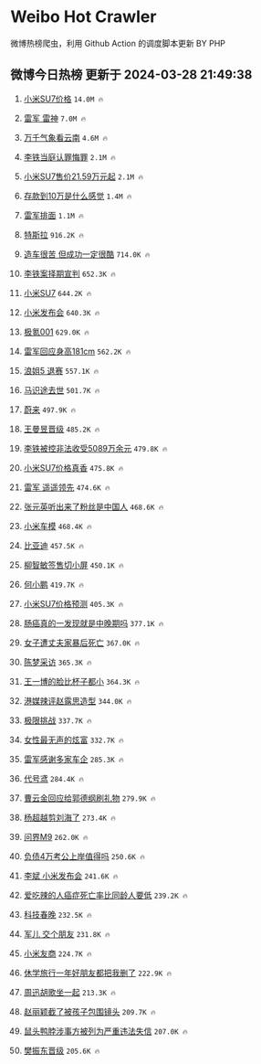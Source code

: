 # Weibo Hot Crawler 



微博热榜爬虫，利用 Github Action 的调度脚本更新 BY PHP 


## 微博今日热榜 更新于 2024-03-28 21:49:38 
1. [小米SU7价格](https://s.weibo.com/weibo?q=%E5%B0%8F%E7%B1%B3SU7%E4%BB%B7%E6%A0%BC&t=31&band_rank=1&Refer=top) `14.0M 🔥` 

1. [雷军 雷神](https://s.weibo.com/weibo?q=%E9%9B%B7%E5%86%9B%20%E9%9B%B7%E7%A5%9E&t=31&band_rank=2&Refer=top) `7.0M 🔥` 

1. [万千气象看云南](https://s.weibo.com/weibo?q=%23%E4%B8%87%E5%8D%83%E6%B0%94%E8%B1%A1%E7%9C%8B%E4%BA%91%E5%8D%97%23&t=31&band_rank=3&Refer=top) `4.6M 🔥` 

1. [李铁当庭认罪悔罪](https://s.weibo.com/weibo?q=%23%E6%9D%8E%E9%93%81%E5%BD%93%E5%BA%AD%E8%AE%A4%E7%BD%AA%E6%82%94%E7%BD%AA%23&t=31&band_rank=4&Refer=top) `2.1M 🔥` 

1. [小米SU7售价21.59万元起](https://s.weibo.com/weibo?q=%23%E5%B0%8F%E7%B1%B3SU7%E5%94%AE%E4%BB%B721.59%E4%B8%87%E5%85%83%E8%B5%B7%23&t=31&band_rank=5&Refer=top) `2.1M 🔥` 

1. [存款到10万是什么感觉](https://s.weibo.com/weibo?q=%23%E5%AD%98%E6%AC%BE%E5%88%B010%E4%B8%87%E6%98%AF%E4%BB%80%E4%B9%88%E6%84%9F%E8%A7%89%23&t=31&band_rank=6&Refer=top) `1.4M 🔥` 

1. [雷军排面](https://s.weibo.com/weibo?q=%23%E9%9B%B7%E5%86%9B%E6%8E%92%E9%9D%A2%23&t=31&band_rank=7&Refer=top) `1.1M 🔥` 

1. [特斯拉](https://s.weibo.com/weibo?q=%E7%89%B9%E6%96%AF%E6%8B%89&t=31&band_rank=8&Refer=top) `916.2K 🔥` 

1. [造车很苦 但成功一定很酷](https://s.weibo.com/weibo?q=%E9%80%A0%E8%BD%A6%E5%BE%88%E8%8B%A6%20%E4%BD%86%E6%88%90%E5%8A%9F%E4%B8%80%E5%AE%9A%E5%BE%88%E9%85%B7&t=31&band_rank=9&Refer=top) `714.0K 🔥` 

1. [李铁案择期宣判](https://s.weibo.com/weibo?q=%23%E6%9D%8E%E9%93%81%E6%A1%88%E6%8B%A9%E6%9C%9F%E5%AE%A3%E5%88%A4%23&t=31&band_rank=10&Refer=top) `652.3K 🔥` 

1. [小米SU7](https://s.weibo.com/weibo?q=%23%E5%B0%8F%E7%B1%B3SU7%23&t=31&band_rank=11&Refer=top) `644.2K 🔥` 

1. [小米发布会](https://s.weibo.com/weibo?q=%E5%B0%8F%E7%B1%B3%E5%8F%91%E5%B8%83%E4%BC%9A&t=31&band_rank=12&Refer=top) `640.3K 🔥` 

1. [极氪001](https://s.weibo.com/weibo?q=%E6%9E%81%E6%B0%AA001&t=31&band_rank=13&Refer=top) `629.0K 🔥` 

1. [雷军回应身高181cm](https://s.weibo.com/weibo?q=%23%E9%9B%B7%E5%86%9B%E5%9B%9E%E5%BA%94%E8%BA%AB%E9%AB%98181cm%23&t=31&band_rank=14&Refer=top) `562.2K 🔥` 

1. [浪姐5 退赛](https://s.weibo.com/weibo?q=%E6%B5%AA%E5%A7%905%20%E9%80%80%E8%B5%9B&t=31&band_rank=15&Refer=top) `557.1K 🔥` 

1. [马识途去世](https://s.weibo.com/weibo?q=%23%E9%A9%AC%E8%AF%86%E9%80%94%E5%8E%BB%E4%B8%96%23&t=31&band_rank=16&Refer=top) `501.7K 🔥` 

1. [蔚来](https://s.weibo.com/weibo?q=%E8%94%9A%E6%9D%A5&t=31&band_rank=17&Refer=top) `497.9K 🔥` 

1. [王曼昱晋级](https://s.weibo.com/weibo?q=%E7%8E%8B%E6%9B%BC%E6%98%B1%E6%99%8B%E7%BA%A7&t=31&band_rank=18&Refer=top) `485.2K 🔥` 

1. [李铁被控非法收受5089万余元](https://s.weibo.com/weibo?q=%23%E6%9D%8E%E9%93%81%E8%A2%AB%E6%8E%A7%E9%9D%9E%E6%B3%95%E6%94%B6%E5%8F%975089%E4%B8%87%E4%BD%99%E5%85%83%23&t=31&band_rank=19&Refer=top) `479.8K 🔥` 

1. [小米SU7价格真香](https://s.weibo.com/weibo?q=%23%E5%B0%8F%E7%B1%B3SU7%E4%BB%B7%E6%A0%BC%E7%9C%9F%E9%A6%99%23&t=31&band_rank=20&Refer=top) `475.8K 🔥` 

1. [雷军 遥遥领先](https://s.weibo.com/weibo?q=%E9%9B%B7%E5%86%9B%20%E9%81%A5%E9%81%A5%E9%A2%86%E5%85%88&t=31&band_rank=21&Refer=top) `474.6K 🔥` 

1. [张元英听出来了粉丝是中国人](https://s.weibo.com/weibo?q=%23%E5%BC%A0%E5%85%83%E8%8B%B1%E5%90%AC%E5%87%BA%E6%9D%A5%E4%BA%86%E7%B2%89%E4%B8%9D%E6%98%AF%E4%B8%AD%E5%9B%BD%E4%BA%BA%23&t=31&band_rank=22&Refer=top) `468.6K 🔥` 

1. [小米车模](https://s.weibo.com/weibo?q=%E5%B0%8F%E7%B1%B3%E8%BD%A6%E6%A8%A1&t=31&band_rank=23&Refer=top) `468.4K 🔥` 

1. [比亚迪](https://s.weibo.com/weibo?q=%E6%AF%94%E4%BA%9A%E8%BF%AA&t=31&band_rank=24&Refer=top) `457.5K 🔥` 

1. [柳智敏签售切小屏](https://s.weibo.com/weibo?q=%23%E6%9F%B3%E6%99%BA%E6%95%8F%E7%AD%BE%E5%94%AE%E5%88%87%E5%B0%8F%E5%B1%8F%23&t=31&band_rank=25&Refer=top) `450.1K 🔥` 

1. [何小鹏](https://s.weibo.com/weibo?q=%E4%BD%95%E5%B0%8F%E9%B9%8F&t=31&band_rank=26&Refer=top) `419.7K 🔥` 

1. [小米SU7价格预测](https://s.weibo.com/weibo?q=%E5%B0%8F%E7%B1%B3SU7%E4%BB%B7%E6%A0%BC%E9%A2%84%E6%B5%8B&t=31&band_rank=27&Refer=top) `405.3K 🔥` 

1. [肠癌真的一发现就是中晚期吗](https://s.weibo.com/weibo?q=%23%E8%82%A0%E7%99%8C%E7%9C%9F%E7%9A%84%E4%B8%80%E5%8F%91%E7%8E%B0%E5%B0%B1%E6%98%AF%E4%B8%AD%E6%99%9A%E6%9C%9F%E5%90%97%23&t=31&band_rank=28&Refer=top) `377.1K 🔥` 

1. [女子遭丈夫家暴后死亡](https://s.weibo.com/weibo?q=%23%E5%A5%B3%E5%AD%90%E9%81%AD%E4%B8%88%E5%A4%AB%E5%AE%B6%E6%9A%B4%E5%90%8E%E6%AD%BB%E4%BA%A1%23&t=31&band_rank=29&Refer=top) `367.0K 🔥` 

1. [陈梦采访](https://s.weibo.com/weibo?q=%E9%99%88%E6%A2%A6%E9%87%87%E8%AE%BF&t=31&band_rank=30&Refer=top) `365.3K 🔥` 

1. [王一博的脸比杯子都小](https://s.weibo.com/weibo?q=%23%E7%8E%8B%E4%B8%80%E5%8D%9A%E7%9A%84%E8%84%B8%E6%AF%94%E6%9D%AF%E5%AD%90%E9%83%BD%E5%B0%8F%23&t=31&band_rank=31&Refer=top) `364.3K 🔥` 

1. [港媒辣评赵露思造型](https://s.weibo.com/weibo?q=%23%E6%B8%AF%E5%AA%92%E8%BE%A3%E8%AF%84%E8%B5%B5%E9%9C%B2%E6%80%9D%E9%80%A0%E5%9E%8B%23&t=31&band_rank=32&Refer=top) `344.0K 🔥` 

1. [极限挑战](https://s.weibo.com/weibo?q=%E6%9E%81%E9%99%90%E6%8C%91%E6%88%98&t=31&band_rank=33&Refer=top) `337.7K 🔥` 

1. [女性最无声的炫富](https://s.weibo.com/weibo?q=%23%E5%A5%B3%E6%80%A7%E6%9C%80%E6%97%A0%E5%A3%B0%E7%9A%84%E7%82%AB%E5%AF%8C%23&t=31&band_rank=34&Refer=top) `332.7K 🔥` 

1. [雷军感谢多家车企](https://s.weibo.com/weibo?q=%23%E9%9B%B7%E5%86%9B%E6%84%9F%E8%B0%A2%E5%A4%9A%E5%AE%B6%E8%BD%A6%E4%BC%81%23&t=31&band_rank=35&Refer=top) `285.3K 🔥` 

1. [代号鸢](https://s.weibo.com/weibo?q=%E4%BB%A3%E5%8F%B7%E9%B8%A2&t=31&band_rank=36&Refer=top) `284.4K 🔥` 

1. [曹云金回应给郭德纲刷礼物](https://s.weibo.com/weibo?q=%23%E6%9B%B9%E4%BA%91%E9%87%91%E5%9B%9E%E5%BA%94%E7%BB%99%E9%83%AD%E5%BE%B7%E7%BA%B2%E5%88%B7%E7%A4%BC%E7%89%A9%23&t=31&band_rank=37&Refer=top) `279.9K 🔥` 

1. [杨超越剪刘海了](https://s.weibo.com/weibo?q=%23%E6%9D%A8%E8%B6%85%E8%B6%8A%E5%89%AA%E5%88%98%E6%B5%B7%E4%BA%86%23&t=31&band_rank=38&Refer=top) `273.4K 🔥` 

1. [问界M9](https://s.weibo.com/weibo?q=%E9%97%AE%E7%95%8CM9&t=31&band_rank=39&Refer=top) `262.0K 🔥` 

1. [负债4万考公上岸值得吗](https://s.weibo.com/weibo?q=%23%E8%B4%9F%E5%80%BA4%E4%B8%87%E8%80%83%E5%85%AC%E4%B8%8A%E5%B2%B8%E5%80%BC%E5%BE%97%E5%90%97%23&t=31&band_rank=40&Refer=top) `250.6K 🔥` 

1. [李斌 小米发布会](https://s.weibo.com/weibo?q=%E6%9D%8E%E6%96%8C%20%E5%B0%8F%E7%B1%B3%E5%8F%91%E5%B8%83%E4%BC%9A&t=31&band_rank=41&Refer=top) `241.6K 🔥` 

1. [爱吃辣的人癌症死亡率比同龄人要低](https://s.weibo.com/weibo?q=%23%E7%88%B1%E5%90%83%E8%BE%A3%E7%9A%84%E4%BA%BA%E7%99%8C%E7%97%87%E6%AD%BB%E4%BA%A1%E7%8E%87%E6%AF%94%E5%90%8C%E9%BE%84%E4%BA%BA%E8%A6%81%E4%BD%8E%23&t=31&band_rank=42&Refer=top) `239.2K 🔥` 

1. [科技春晚](https://s.weibo.com/weibo?q=%E7%A7%91%E6%8A%80%E6%98%A5%E6%99%9A&t=31&band_rank=43&Refer=top) `232.5K 🔥` 

1. [军儿 交个朋友](https://s.weibo.com/weibo?q=%E5%86%9B%E5%84%BF%20%E4%BA%A4%E4%B8%AA%E6%9C%8B%E5%8F%8B&t=31&band_rank=44&Refer=top) `231.8K 🔥` 

1. [小米友商](https://s.weibo.com/weibo?q=%E5%B0%8F%E7%B1%B3%E5%8F%8B%E5%95%86&t=31&band_rank=45&Refer=top) `224.7K 🔥` 

1. [休学旅行一年好朋友都把我删了](https://s.weibo.com/weibo?q=%23%E4%BC%91%E5%AD%A6%E6%97%85%E8%A1%8C%E4%B8%80%E5%B9%B4%E5%A5%BD%E6%9C%8B%E5%8F%8B%E9%83%BD%E6%8A%8A%E6%88%91%E5%88%A0%E4%BA%86%23&t=31&band_rank=46&Refer=top) `222.9K 🔥` 

1. [周迅胡歌坐一起](https://s.weibo.com/weibo?q=%23%E5%91%A8%E8%BF%85%E8%83%A1%E6%AD%8C%E5%9D%90%E4%B8%80%E8%B5%B7%23&t=31&band_rank=47&Refer=top) `213.3K 🔥` 

1. [赵丽颖截了被孩子包围镜头](https://s.weibo.com/weibo?q=%23%E8%B5%B5%E4%B8%BD%E9%A2%96%E6%88%AA%E4%BA%86%E8%A2%AB%E5%AD%A9%E5%AD%90%E5%8C%85%E5%9B%B4%E9%95%9C%E5%A4%B4%23&t=31&band_rank=48&Refer=top) `209.7K 🔥` 

1. [鼠头鸭脖涉事方被列为严重违法失信](https://s.weibo.com/weibo?q=%23%E9%BC%A0%E5%A4%B4%E9%B8%AD%E8%84%96%E6%B6%89%E4%BA%8B%E6%96%B9%E8%A2%AB%E5%88%97%E4%B8%BA%E4%B8%A5%E9%87%8D%E8%BF%9D%E6%B3%95%E5%A4%B1%E4%BF%A1%23&t=31&band_rank=49&Refer=top) `207.0K 🔥` 

1. [樊振东晋级](https://s.weibo.com/weibo?q=%E6%A8%8A%E6%8C%AF%E4%B8%9C%E6%99%8B%E7%BA%A7&t=31&band_rank=50&Refer=top) `205.6K 🔥` 

